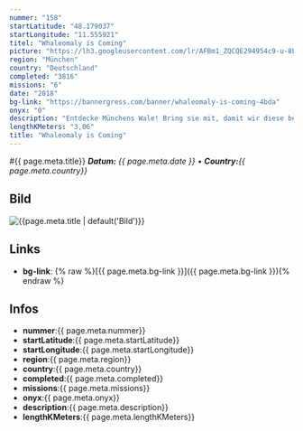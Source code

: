 ```yaml
---
nummer: "158"
startLatitude: "48.179037"
startLongitude: "11.555921"
titel: "Whaleomaly is Coming"
picture: "https://lh3.googleusercontent.com/lr/AFBm1_ZQCQE294954c9-u-8L84eeWxBbtHhg-3_nDd-TSSrvOzmaMWzkzHAoOEionDNFAKi2YLui7lxP3fiusmAwZCFCvBODle-lC1hnuW44-2cV0_nEclQ9_fnASVBaZW_KyY2dkwNKbhwbApl4nFdHpmqw9KMWIswSe1wZlgrcSIVXMZr_Jtc-OQH-Pt0HUf5kMHmlSw4UC8tQIUirT6g5iOKBtIdAZgQAW9FjQe0FhINXKmDY-QnnLHaqH2UjgWWkk-uc9qaeaHsmxbfWUeR3zje83tAgS0TvnElZ8gyVg_G2kldv8tkDIhZrFFV3e-8jbDOnqjLMXLzPXJ1wb2wVvC-tVVhfp0L47EqJIO8NgLf-iJB3pxX_5CeX1TglUQQDTXO197hUwQ1YSCpcwA5Oe65hD7ipczV3CM-VNEFVXeIbi3pD2D3aPB7cG567ZiRnHuAPYCuM-vnJYhtd_QSvI-Ax1QQos8_MKXtD_nsoaFQQ4Tzrt50pe5so_0dftdSk4UVJ8kW2lXOkxiAxvSe1kVoKviU-su5X6TlbqmAURpTDe6eseYr5ADNW7gg9oa5UJeojw3uXNd7HY7mw3_2JK0x_E7ZF0L8W8f-cnAROjZdbIGv4OB3iYhBMjuyagloK6at0Pu3DoSHZmFgySJFWQua9hhofgfsaANmzbR2PJ_fTheV8TwQ9WeSpR2JoRUx3Fk2DAevBdavap5WBqxZzM0jnAlEBrbfnWTq7yLL-5Tv8TFYmqkRpIG76syth8fqPQ7Agq2oz7DvimlWAFvZbmu0H5ETC85A3ZQ4RC9xI1teQnLW3mylyLf9kpQp2KOPdj-RQ_qpirqza-D_6TkcU2ICtA-yQVUjz68nt"
region: "München"
country: "Deutschland"
completed: "3816"
missions: "6"
date: "2018"
bg-link: "https://bannergress.com/banner/whaleomaly-is-coming-4bda"
onyx: "0"
description: "Entdecke Münchens Wale! Bring sie mit, damit wir diese bei der Whaleomaly in Linz verbünden !\n\nExplore Munichs Whales! Take them with you to unite at the Whaleomaly Linz!"
lengthKMeters: "3,06"
title: "Whaleomaly is Coming"
---
```


#{{ page.meta.title}}
_**Datum:** {{ page.meta.date }} • **Country:**{{ page.meta.country}}_

## Bild
![{{page.meta.title | default('Bild')}}]({{page.meta.picture}})

## Links
- **bg-link**: {% raw %}[{{ page.meta.bg-link }}]({{ page.meta.bg-link }}){% endraw %}

## Infos
- **nummer**:{{ page.meta.nummer}}
- **startLatitude**:{{ page.meta.startLatitude}}
- **startLongitude**:{{ page.meta.startLongitude}}
- **region**:{{ page.meta.region}}
- **country**:{{ page.meta.country}}
- **completed**:{{ page.meta.completed}}
- **missions**:{{ page.meta.missions}}
- **onyx**:{{ page.meta.onyx}}
- **description**:{{ page.meta.description}}
- **lengthKMeters**:{{ page.meta.lengthKMeters}}

